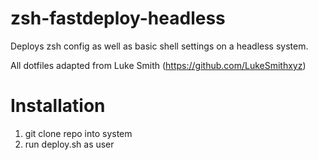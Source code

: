 # zsh-fastdeploy-headless

Deploys zsh config as well as basic shell settings on a headless system.

All dotfiles adapted from Luke Smith (https://github.com/LukeSmithxyz)

# Installation
1. git clone repo into system
2. run deploy.sh as user
